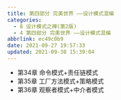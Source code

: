 ```yaml
---
title: 第四部分 完美世界 ——设计模式混编
categories:
  - 8 设计模式之禅(第2版)
  - 4 第四部分 完美世界 ——设计模式混编
abbrlink: ec49c0b9
date: 2021-09-27 19:57:33
updated: 2021-09-30 15:39:04
---
```

- 第34章 命令模式+责任链模式 
- 第35章 工厂方法模式+策略模式 
- 第36章 观察者模式+中介者模式
